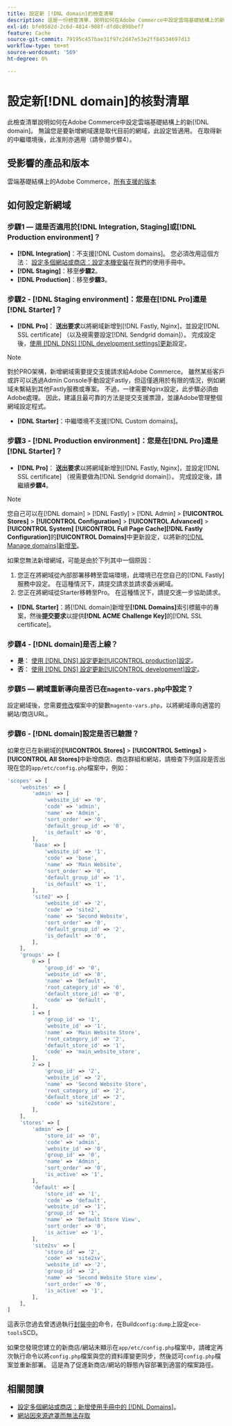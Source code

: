 ```yaml
---
title: 設定新 [!DNL domain]的檢查清單
description: 這是一份檢查清單，說明如何在Adobe Commerce中設定雲端基礎結構上的新 [!DNL domain] 。
exl-id: bfe0582d-2c6d-4814-908f-dfd8c898bef7
feature: Cache
source-git-commit: 79195c457bae31f97c2d47e53e2ff84534697d13
workflow-type: tm+mt
source-wordcount: '569'
ht-degree: 0%

---
```


# 設定新[!DNL domain]的核對清單

此檢查清單說明如何在Adobe Commerce中設定雲端基礎結構上的新[!DNL domain]。 無論您是要新增網域還是取代目前的網域，此設定皆適用。 在取得新的中繼環境後，此准則亦適用（請參閱步驟4）。

## 受影響的產品和版本

雲端基礎結構上的Adobe Commerce，[所有支援的版本](https://www.adobe.com/content/dam/cc/en/legal/terms/enterprise/pdfs/Adobe-Commerce-Software-Lifecycle-Policy.pdf)

## 如何設定新網域

### 步驟1 — 這是否適用於[!DNL Integration, Staging]或[!DNL Production environment]？

* **[!DNL Integration]**：不支援[!DNL Custom domains]。 您必須改用這個方法： [設定多個網站或商店：設定本機安裝](https://experienceleague.adobe.com/docs/commerce-cloud-service/user-guide/configure-store/multiple-sites.html?lang=zh-Hant#add-new-domains)在我們的使用手冊中。
* **[!DNL Staging]**：移至&#x200B;**步驟2**。
* **[!DNL Production]**：移至&#x200B;**步驟3**。

### 步驟2 - [!DNL Staging environment]：您是在[!DNL Pro]還是[!DNL Starter]？

* **[!DNL Pro]**： **送出要求**&#x200B;以將網域新增到[!DNL Fastly, Nginx]，並設定[!DNL SSL certificate] （以及視需要設定[!DNL Sendgrid domain]）。 完成設定後，[使用 [!DNL DNS]  [!DNL development settings]更新](https://experienceleague.adobe.com/docs/commerce-cloud-service/user-guide/cdn/setup-fastly/fastly-configuration.html?lang=zh-Hant#update-dns-configuration-with-development-settings)設定。

>[!NOTE]
>
>對於PRO架構，新增網域需要提交支援請求給Adobe Commerce。 雖然某些客戶或許可以透過Admin Console手動設定Fastly，但這僅適用於有限的情況，例如網域未繫結到其他Fastly服務或專案。 不過，一律需要Nginx設定，此步驟必須由Adobe處理。 因此，建議且最可靠的方法是提交支援票證，並讓Adobe管理整個網域設定程式。


* **[!DNL Starter]**：中繼環境不支援[!DNL Custom domains]。

### 步驟3 - [!DNL Production environment]：您是在[!DNL Pro]還是[!DNL Starter]？

* **[!DNL Pro]**： **送出要求**&#x200B;以將網域新增到[!DNL Fastly, Nginx]，並設定[!DNL SSL certificate] （視需要做為[!DNL Sendgrid domain]）。 完成設定後，請繼續&#x200B;**步驟4**。

>[!NOTE]
>
>您自己可以在[!DNL domain] > [!DNL Fastly] > [!DNL Admin] > **[!UICONTROL Stores]** > **[!UICONTROL Configuration]** > **[!UICONTROL Advanced]** > **[!UICONTROL System]** **[!UICONTROL Full Page Cache]**&#x200B;**[!DNL Fastly Configuration]**&#x200B;的&#x200B;**[!UICONTROL Domains]**&#x200B;中更新設定，以將新的[[!DNL Manage domains]新增至](https://experienceleague.adobe.com/docs/commerce-cloud-service/user-guide/cdn/setup-fastly/fastly-custom-cache-configuration.html?lang=zh-Hant#manage-domains)。
>
>
>如果您無法新增網域，可能是由於下列其中一個原因：
>
>1. 您正在將網域從內部部署移轉至雲端環境，此環境已在您自己的[!DNL Fastly]服務中設定。 在這種情況下，請提交請求並請求委派網域。
>1. 您正在將網域從Starter移轉至Pro。 在這種情況下，請提交進一步協助請求。

* **[!DNL Starter]**：將[!DNL domain]新增至&#x200B;**[!DNL Domains]**&#x200B;索引標籤中的專案，然後&#x200B;**提交要求**&#x200B;以提供&#x200B;**[!DNL ACME Challenge Key]**&#x200B;的[!DNL SSL certificate]。

### 步驟4 - [!DNL domain]是否上線？

* **是**： [使用 [!DNL DNS] 設定更新[!UICONTROL production]設定](https://experienceleague.adobe.com/docs/commerce-cloud-service/user-guide/launch/checklist.html?lang=zh-Hant#update-dns-configuration-with-production-settings)。
* **否**： [使用 [!DNL DNS] 設定更新[!UICONTROL development]設定](https://experienceleague.adobe.com/docs/commerce-cloud-service/user-guide/cdn/setup-fastly/fastly-configuration.html?lang=zh-Hant#update-dns-configuration-with-development-settings)。

### 步驟5 — 網域重新導向是否已在`magento-vars.php`中設定？

設定網域後，您需要[修改](https://experienceleague.adobe.com/zh-hant/docs/commerce-on-cloud/user-guide/configure-store/multiple-sites#modify-variables)檔案中的變數`magento-vars.php`，以將網域導向適當的網站/商店URL。

### 步驟6 - [!DNL domain]設定是否已驗證？

如果您已在新網域的&#x200B;**[!UICONTROL Stores]** > **[!UICONTROL Settings]** > **[!UICONTROL All Stores]**&#x200B;中新增商店、商店群組和網站，請檢查下列區段是否出現在您的`app/etc/config.php`檔案中，例如：

```php
'scopes' => [
    'websites' => [
        'admin' => [
            'website_id' => '0',
            'code' => 'admin',
            'name' => 'Admin',
            'sort_order' => '0',
            'default_group_id' => '0',
            'is_default' => '0',
        ],
        'base' => [
            'website_id' => '1',
            'code' => 'base',
            'name' => 'Main Website',
            'sort_order' => '0',
            'default_group_id' => '1',
            'is_default' => '1',
        ],
        'site2' => [
            'website_id' => '2',
            'code' => 'site2',
            'name' => 'Second Website',
            'sort_order' => '0',
            'default_group_id' => '2',
            'is_default' => '0',
        ],
    ],
    'groups' => [
        0 => [
            'group_id' => '0',
            'website_id' => '0',
            'name' => 'Default',
            'root_category_id' => '0',
            'default_store_id' => '0',
            'code' => 'default',
        ],
        1 => [
            'group_id' => '1',
            'website_id' => '1',
            'name' => 'Main Website Store',
            'root_category_id' => '2',
            'default_store_id' => '1',
            'code' => 'main_website_store',
        ],
        2 => [
            'group_id' => '2',
            'website_id' => '2',
            'name' => 'Second Website Store',
            'root_category_id' => '2',
            'default_store_id' => '2',
            'code' => 'site2store',
        ],
    ],
    'stores' => [
        'admin' => [
            'store_id' => '0',
            'code' => 'admin',
            'website_id' => '0',
            'group_id' => '0',
            'name' => 'Admin',
            'sort_order' => '0',
            'is_active' => '1',
        ],
        'default' => [
            'store_id' => '1',
            'code' => 'default',
            'website_id' => '1',
            'group_id' => '1',
            'name' => 'Default Store View',
            'sort_order' => '0',
            'is_active' => '1',
        ],
        'site2sv' => [
            'store_id' => '2',
            'code' => 'site2sv',
            'website_id' => '2',
            'group_id' => '2',
            'name' => 'Second Website Store view',
            'sort_order' => '0',
            'is_active' => '1',
        ],
    ],
]
```

這表示您過去曾透過執行[封裝中的](https://experienceleague.adobe.com/zh-hant/docs/commerce-on-cloud/user-guide/develop/deploy/static-content#setting-the-scd-on-build)命令，在Build`config:dump`上設定`ece-tools`SCD。

如果您發現您建立的新商店/網站未顯示在`app/etc/config.php`檔案中，請確定再次執行命令以將`config.php`檔案與您的資料庫變更同步，然後認可`config.php`檔案並重新部署。 這是為了促進新商店/網站的靜態內容部署到適當的檔案路徑。

## 相關閱讀

* [設定多個網站或商店：新增使用手冊中的 [!DNL Domains]](https://experienceleague.adobe.com/docs/commerce-cloud-service/user-guide/configure-store/multiple-sites.html?lang=zh-Hant#add-new-domains)。
* [網站因來源遮罩而無法存取](https://experienceleague.adobe.com/zh-hant/docs/experience-cloud-kcs/kbarticles/ka-26856)
